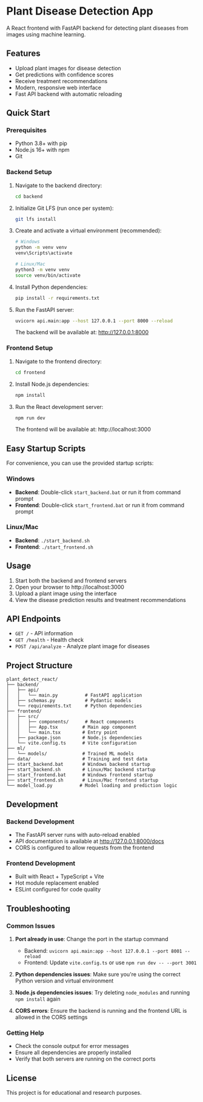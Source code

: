 # Plant Disease Detection App

A React frontend with FastAPI backend for detecting plant diseases from images using machine learning.

## Features

- Upload plant images for disease detection
- Get predictions with confidence scores
- Receive treatment recommendations
- Modern, responsive web interface
- Fast API backend with automatic reloading

## Quick Start

### Prerequisites

- Python 3.8+ with pip
- Node.js 16+ with npm
- Git

### Backend Setup

1. Navigate to the backend directory:

   ```bash
   cd backend
   ```

2. Initialize Git LFS (run once per system):

   ```bash
   git lfs install

   ```

3. Create and activate a virtual environment (recommended):

   ```bash
   # Windows
   python -m venv venv
   venv\Scripts\activate

   # Linux/Mac
   python3 -m venv venv
   source venv/bin/activate
   ```

4. Install Python dependencies:

   ```bash
   pip install -r requirements.txt
   ```

5. Run the FastAPI server:

   ```bash
   uvicorn api.main:app --host 127.0.0.1 --port 8000 --reload
   ```

   The backend will be available at: http://127.0.0.1:8000

### Frontend Setup

1. Navigate to the frontend directory:

   ```bash
   cd frontend
   ```

2. Install Node.js dependencies:

   ```bash
   npm install
   ```

3. Run the React development server:

   ```bash
   npm run dev
   ```

   The frontend will be available at: http://localhost:3000

## Easy Startup Scripts

For convenience, you can use the provided startup scripts:

### Windows

- **Backend**: Double-click `start_backend.bat` or run it from command prompt
- **Frontend**: Double-click `start_frontend.bat` or run it from command prompt

### Linux/Mac

- **Backend**: `./start_backend.sh`
- **Frontend**: `./start_frontend.sh`

## Usage

1. Start both the backend and frontend servers
2. Open your browser to http://localhost:3000
3. Upload a plant image using the interface
4. View the disease prediction results and treatment recommendations

## API Endpoints

- `GET /` - API information
- `GET /health` - Health check
- `POST /api/analyze` - Analyze plant image for diseases

## Project Structure

```
plant_detect_react/
├── backend/
│   ├── api/
│   │   └── main.py          # FastAPI application
│   ├── schemas.py           # Pydantic models
│   └── requirements.txt     # Python dependencies
├── frontend/
│   ├── src/
│   │   ├── components/      # React components
│   │   ├── App.tsx         # Main app component
│   │   └── main.tsx        # Entry point
│   ├── package.json        # Node.js dependencies
│   └── vite.config.ts      # Vite configuration
├── ml/
│   └── models/             # Trained ML models
├── data/                   # Training and test data
├── start_backend.bat       # Windows backend startup
├── start_backend.sh        # Linux/Mac backend startup
├── start_frontend.bat      # Windows frontend startup
├── start_frontend.sh       # Linux/Mac frontend startup
└── model_load.py          # Model loading and prediction logic
```

## Development

### Backend Development

- The FastAPI server runs with auto-reload enabled
- API documentation is available at http://127.0.0.1:8000/docs
- CORS is configured to allow requests from the frontend

### Frontend Development

- Built with React + TypeScript + Vite
- Hot module replacement enabled
- ESLint configured for code quality

## Troubleshooting

### Common Issues

1. **Port already in use**: Change the port in the startup command

   - Backend: `uvicorn api.main:app --host 127.0.0.1 --port 8001 --reload`
   - Frontend: Update `vite.config.ts` or use `npm run dev -- --port 3001`

2. **Python dependencies issues**: Make sure you're using the correct Python version and virtual environment

3. **Node.js dependencies issues**: Try deleting `node_modules` and running `npm install` again

4. **CORS errors**: Ensure the backend is running and the frontend URL is allowed in the CORS settings

### Getting Help

- Check the console output for error messages
- Ensure all dependencies are properly installed
- Verify that both servers are running on the correct ports

## License

This project is for educational and research purposes.
